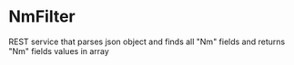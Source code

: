 # NmFilter
REST service that parses json object and finds all "Nm" fields and returns "Nm" fields values in array
